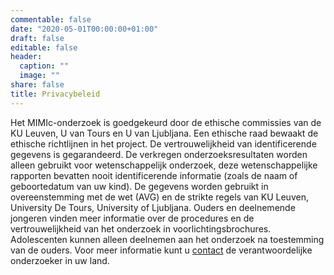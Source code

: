 ```yaml
---
commentable: false
date: "2020-05-01T00:00:00+01:00"
draft: false
editable: false
header:
  caption: ""
  image: ""
share: false
title: Privacybeleid
---
```


Het MIMIc-onderzoek is goedgekeurd door de ethische commissies van de KU Leuven, U van Tours en U van Ljubljana. Een ethische raad bewaakt de ethische richtlijnen in het project. De vertrouwelijkheid van identificerende gegevens is gegarandeerd. De verkregen onderzoeksresultaten worden alleen gebruikt voor wetenschappelijk onderzoek, deze wetenschappelijke rapporten bevatten nooit identificerende informatie (zoals de naam of geboortedatum van uw kind). De gegevens worden gebruikt in overeenstemming met de wet (AVG) en de strikte regels van KU Leuven, University De Tours, University of Ljubljana. Ouders en deelnemende jongeren vinden meer informatie over de procedures en de vertrouwelijkheid van het onderzoek in voorlichtingsbrochures. Adolescenten kunnen alleen deelnemen aan het onderzoek na toestemming van de ouders. Voor meer informatie kunt u [contact](http://www.projectmimic.eu/nl/contact/) de verantwoordelijke onderzoeker in uw land.